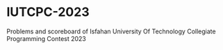 # IUTCPC-2023
Problems and scoreboard of Isfahan University Of Technology Collegiate Programming Contest 2023 

